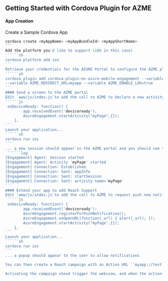 ## Getting Started with Cordova Plugin for AZME
#### App Creation
Create a Sample Cordova App
``````sh
cordova create <myAppName> <myAppBundleId> <myAppShortName>
```
Add the platform you'd like to support (iOS in this case)
``````sh
cordova platform add ios
```
Retrieve your credentials for the AZURE Portal to configure the AZME plugin
``````sh
cordova plugin add cordova-plugin-ms-azure-mobile-engagement --variable AZME_IOS_COLLECTION=<yourCollection> --variable AZME_IOS_SDKKEY=<yourSDKKey> --variable AZME_IOS_APPID=<yourAppId> --variable AZME_IOS_REACH_ICON=Icon 
--variable AZME_REDIRECT_URL=myapp --variable AZME_ENABLE_LOG=true
```
#### Send a screen to the AZME portal
Edit `www/js/index.js`to add the call to AZME to declare a new activity once the ``deviceReady``event is received.
``````js
 onDeviceReady: function() {
        app.receivedEvent('deviceready');
        AzureEngagement.startActivity("myPage",{});
    },
```
Launch your application...
``````sh
cordova run ios
```
... a new session should appear in the AZME portal and you should see the following log in your iOS application
 ``````log
[Engagement] Agent: Session started
[Engagement] Agent: Activity 'myPage' started
[Engagement] Connection: Established
[Engagement] Connection: Sent: appInfo
[Engagement] Connection: Sent: startSession
[Engagement] Connection: Sent: activity name='myPage'
```
#### Extend your app to add Reach Support
Edit `www/js/index.js`to add the call to AZME to request push new notification, and declare an handler
``````js
 onDeviceReady: function() {
        app.receivedEvent('deviceready');
        AzureEngagement.registerForPushNotification();
        AzureEngagement.onOpenURL(function(_url) { alert(_url); });
        AzureEngagement.startActivity("myPage",{});
    },
```
Launch your application...
``````sh
cordova run ios
```
... a popup should appear to the user to allow notifications

You can then create a Reach campaign with an Action URL ``myapp://test``

Activating the campaign shoud trigger the webview, and when the action button is being pressed, the alert box in the handler should be triggered 



